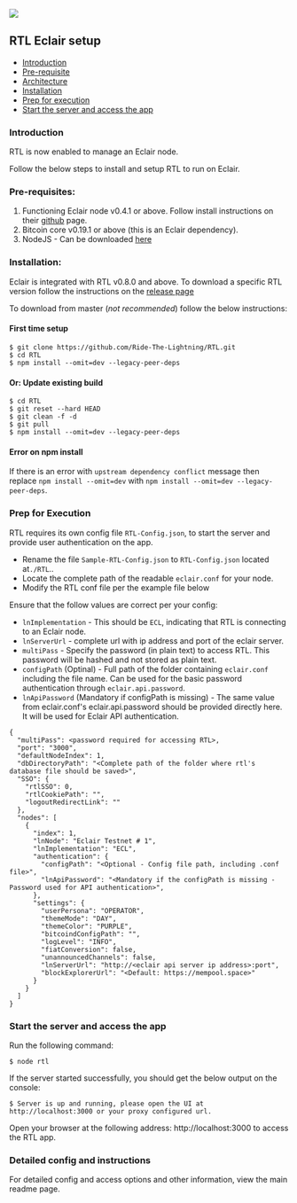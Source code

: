 ![](../screenshots/RTL-ECL-Dashboard.png)

## RTL Eclair setup

* [Introduction](#intro)
* [Pre-requisite](#prereq)
* [Architecture](#arch)
* [Installation](#install)
* [Prep for execution](#prep)
* [Start the server and access the app](#start)

### <a name="intro"></a>Introduction
RTL is now enabled to manage an Eclair node.

Follow the below steps to install and setup RTL to run on Eclair.

### <a name="prereq"></a>Pre-requisites:
1. Functioning Eclair node v0.4.1 or above. Follow install instructions on their [github](https://github.com/ACINQ/eclair) page.
2. Bitcoin core v0.19.1 or above (this is an Eclair dependency).
3. NodeJS - Can be downloaded [here](https://nodejs.org/en/download)

### <a name="install"></a>Installation:
Eclair is integrated with RTL v0.8.0 and above.
To download a specific RTL version follow the instructions on the [release page](https://github.com/Ride-The-Lightning/RTL/releases)

To download from master (*not recommended*) follow the below instructions:
#### First time setup
```
$ git clone https://github.com/Ride-The-Lightning/RTL.git
$ cd RTL
$ npm install --omit=dev --legacy-peer-deps
```
#### Or: Update existing build
```
$ cd RTL
$ git reset --hard HEAD
$ git clean -f -d
$ git pull
$ npm install --omit=dev --legacy-peer-deps
```

#### Error on npm install
If there is an error with `upstream dependency conflict` message then replace `npm install --omit=dev` with `npm install --omit=dev --legacy-peer-deps`.

### <a name="prep"></a>Prep for Execution
RTL requires its own config file `RTL-Config.json`, to start the server and provide user authentication on the app. 
* Rename the file `Sample-RTL-Config.json` to `RTL-Config.json` located at`./RTL`..
* Locate the complete path of the readable `eclair.conf` for your node.
* Modify the RTL conf file per the example file below

Ensure that the follow values are correct per your config:
* `lnImplementation` - This should be `ECL`, indicating that RTL is connecting to an Eclair node.
* `lnServerUrl` - complete url with ip address and port of the eclair server.
* `multiPass` - Specify the password (in plain text) to access RTL. This password will be hashed and not stored as plain text.
* `configPath` (Optinal) - Full path of the folder containing `eclair.conf` including the file name. Can be used for the basic password authentication through `eclair.api.password`.
* `lnApiPassword` (Mandatory if configPath is missing) - The same value from eclair.conf's eclair.api.password should be provided directly here. It will be used for Eclair API authentication. 

```
{
  "multiPass": <password required for accessing RTL>,
  "port": "3000",
  "defaultNodeIndex": 1,
  "dbDirectoryPath": "<Complete path of the folder where rtl's database file should be saved>",
  "SSO": {
    "rtlSSO": 0,
    "rtlCookiePath": "",
    "logoutRedirectLink": ""
  },
  "nodes": [
    {
      "index": 1,
      "lnNode": "Eclair Testnet # 1",
      "lnImplementation": "ECL",
      "authentication": {
        "configPath": "<Optional - Config file path, including .conf file>",
        "lnApiPassword": "<Mandatory if the configPath is missing - Password used for API authentication>",
      },
      "settings": {
        "userPersona": "OPERATOR",
        "themeMode": "DAY",
        "themeColor": "PURPLE",
        "bitcoindConfigPath": "",
        "logLevel": "INFO",
        "fiatConversion": false,
        "unannouncedChannels": false,
        "lnServerUrl": "http://<eclair api server ip address>:port",
        "blockExplorerUrl": "<Default: https://mempool.space>"
      }
    }
  ]
}
```
### <a name="start"></a>Start the server and access the app
Run the following command:

`$ node rtl`

If the server started successfully, you should get the below output on the console:

`$ Server is up and running, please open the UI at http://localhost:3000 or your proxy configured url.`

Open your browser at the following address: http://localhost:3000 to access the RTL app.

### Detailed config and instructions
For detailed config and access options and other information, view the main readme page.
